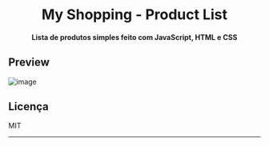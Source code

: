 <h1 align="center">My Shopping - Product List</h1>

<h4 align="center">Lista de produtos simples feito com JavaScript, HTML e CSS</h4>

## Preview

![image](https://user-images.githubusercontent.com/5199435/138686596-6243be0c-6cdd-42da-a4cf-e51720f5b63a.png)


## Licença

MIT

---
